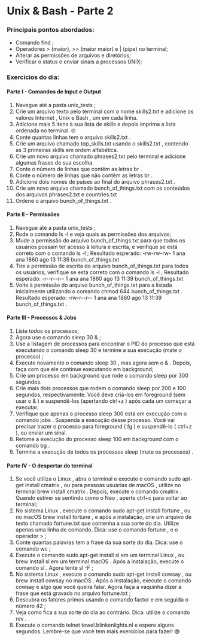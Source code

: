 # Unix & Bash - Parte 2
### Principais pontos abordados:
* Comando find ;
* Operadores > (maior), >> (maior maior) e | (pipe) no terminal;
* Alterar as permissões de arquivos e diretórios;
* Verificar o status e enviar sinais a processos UNIX;

### Exercícios do dia:
#### Parte I - Comandos de Input e Output

01. Navegue até a pasta unix_tests ;
02. Crie um arquivo texto pelo terminal com o nome skills2.txt e adicione os valores Internet , Unix e Bash , um em cada linha.
03. Adicione mais 5 itens à sua lista de skills e depois imprima a lista ordenada no terminal. 🤓
04. Conte quantas linhas tem o arquivo skills2.txt .
05. Crie um arquivo chamado top_skills.txt usando o skills2.txt , contendo as 3 primeiras skills em ordem alfabética.
06. Crie um novo arquivo chamado phrases2.txt pelo terminal e adicione algumas frases de sua escolha.
07. Conte o número de linhas que contêm as letras br .
08. Conte o número de linhas que não contêm as letras br .
09. Adicione dois nomes de países ao final do arquivo phrases2.txt .
10. Crie um novo arquivo chamado bunch_of_things.txt com os conteúdos dos arquivos phrases2.txt e countries.txt
11. Ordene o arquivo bunch_of_things.txt .



#### Parte II - Permissões

01. Navegue até a pasta unix_tests ;
02. Rode o comando ls -l e veja quais as permissões dos arquivos;
03. Mude a permissão do arquivo bunch_of_things.txt para que todos os usuários possam ter acesso à leitura e escrita, e verifique se está correto com o comando ls -l ;
Resultado esperado: -rw-rw-rw- 1 ana ana 1860 ago 13 11:39 bunch_of_things.txt
04. Tire a permissão de escrita do arquivo bunch_of_things.txt para todos os usuários, verifique se está correto com o comando ls -l ;
Resultado esperado: -r--r--r-- 1 ana ana 1860 ago 13 11:39 bunch_of_things.txt
05. Volte à permissão do arquivo bunch_of_things.txt para a listada inicialmente utilizando o comando chmod 644 bunch_of_things.txt .
Resultado esperado: -rw-r--r-- 1 ana ana 1860 ago 13 11:39 bunch_of_things.txt .



#### Parte III - Processos & Jobs

01. Liste todos os processos;
02. Agora use o comando sleep 30 & ;
03. Use a listagem de processos para encontrar o PID do processo que está executando o comando sleep 30 e termine a sua execução (mate o processo) ;
04. Execute novamente o comando sleep 30 , mas agora sem o & . Depois, faça com que ele continue executando em background;
05. Crie um processo em background que rode o comando sleep por 300 segundos.
06. Crie mais dois processos que rodem o comando sleep por 200 e 100 segundos, respectivamente.
Você deve criá-los em foreground (sem usar o & ) e suspendê-los (apertando ctrl+z ) após cada um começar a executar.
07. Verifique que apenas o processo sleep 300 está em execução com o comando jobs . Suspenda a execução desse processo.
Você vai precisar trazer o processo para foreground ( fg ) e suspendê-lo ( ctrl+z ), ou enviar um sinal.
08. Retome a execução do processo sleep 100 em background com o comando bg .
09. Termine a execução de todos os processos sleep (mate os processos) .



#### Parte IV - O despertar do terminal

01. Se você utiliza o Linux , abra o terminal e execute o comando sudo apt-get install cmatrix , ou para pessoas usuárias de macOS , utilize no terminal brew install cmatrix . Depois, execute o comando cmatrix . Quando estiver se sentindo como o Neo , aperte ctrl+c para voltar ao terminal;
02. No sistema Linux , execute o comando sudo apt-get install fortune , ou no macOS brew install fortune , e após a instalação, crie um arquivo de texto chamado fortune.txt que contenha a sua sorte do dia. Utilize apenas uma linha de comando. Dica: use o comando fortune , e o operador > ;
03. Conte quantas palavras tem a frase da sua sorte do dia. Dica: use o comando wc ;
04. Execute o comando sudo apt-get install sl em um terminal Linux , ou brew install sl em um terminal macOS . Após a instalação, execute o comando sl . Agora tente sl -F ;
05. No sistema Linux , execute o comando sudo apt-get install cowsay , ou brew install cowsay no macOS . Após a instalação, execute o comando cowsay e algo que você queira falar. Agora faça a vaquinha dizer a frase que está gravada no arquivo fortune.txt ;
06. Descubra os fatores primos usando o comando factor e em seguida o número 42 ;
07. Veja como fica a sua sorte do dia ao contrário. Dica: utilize o comando rev .
08. Execute o comando telnet towel.blinkenlights.nl e espere alguns segundos. Lembre-se que você tem mais exercícios para fazer! 😅
